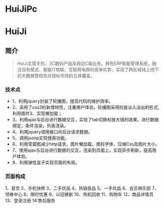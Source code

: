 # HuiJiPc
# HuiJi
## 简介
>HuiJi主营手机、3C数码产品及周边C端业务。拥有ERP智能管理系统，融合自有模式、智能IT物联、互联网电商的竞争优势，实现了跨区域线上线下的大数据管控及对目标市场的立体覆盖。
### 技术点
* 1、利用jquery封装了轮播图，提高代码的维护效率。
* 2、采用了css3的新增特性，注重用户体验，轮播图采用的是淡入淡出的形式,利用插件3、实现懒加载；
* 3、利用ajax与后台进行数据交互，实现了tab切换和放大镜的效果。进行数据绑定，条件渲染，列表渲染。
* 4、利用jquery调用接口向后台请求数据。
* 5、调用jsonp实现搜索功能。
* 6、利用雪碧图减少http请求，图片懒加载、图标字体、压缩Css及图片大小。
* 7、使用ajax与后台进行数据的交互，渲染到页面上，实现异步刷新，提高用户体验。
* 8、利用弹性盒子实现页面的布局。
### 页面构成
1、首页
2、手机快修
3、二手优品
4、热销良品
5、一手优品
6、会员俱乐部
7、领券中心
8、限时优惠
9、以旧换新
10、热机回收
11、购物车
12、商品详情页
13、登录注册
14:售后服务

